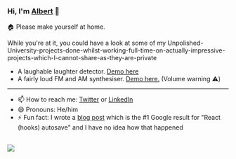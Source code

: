 ### Hi, I'm [Albert](https://albertqm.github.io/) 👋

🏠 Please make yourself at home.


While you're at it, you could have a look at some of my Unpolished-University-projects-done-whilst-working-full-time-on-actually-impressive-projects-which-I-cannot-share-as-they-are-private
- A laughable laughter detector. [Demo here](https://albertqm.github.io/laugh-api.js/)
- A fairly loud FM and AM synthesiser. [Demo here.](https://albertqm.github.io/aifmsyn/) (Volume warning ⚠️)

----

- 📫 How to reach me: [Twitter](https://twitter.com/albe_moro) or [LinkedIn](https://uk.linkedin.com/in/alberto-morabito-299320155)
- 😄 Pronouns: He/him
- ⚡ Fun fact: I wrote a [blog post](https://www.synthace.com/autosave-with-react-hooks/) which is the #1 Google result for "React (hooks) autosave" and I have no idea how that happened

<br />
<a href="https://www.buymeacoffee.com/AlbeMoro"><img src="https://img.buymeacoffee.com/button-api/?text=Buy me a coffee&emoji=&slug=AlbeMoro&button_colour=BD5FFF&font_colour=ffffff&font_family=Cookie&outline_colour=000000&coffee_colour=FFDD00"></a>

<!--
**AlbertQM/AlbertQM** is a ✨ _special_ ✨ repository because its `README.md` (this file) appears on your GitHub profile.

Here are some ideas to get you started:

- 🔭 I’m currently working on ...
- 🌱 I’m currently learning ...
- 👯 I’m looking to collaborate on ...
- 🤔 I’m looking for help with ...
- 💬 Ask me about ...
- 📫 How to reach me: ...
- 😄 Pronouns: ...
- ⚡ Fun fact: ...
-->
